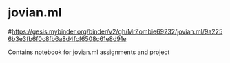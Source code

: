 # jovian.ml
#https://gesis.mybinder.org/binder/v2/gh/MrZombie69232/jovian.ml/9a2256b3e3fb6f0c8fb6a8d4fcf6508c61e8d91e

Contains notebook for jovian.ml assignments and project
